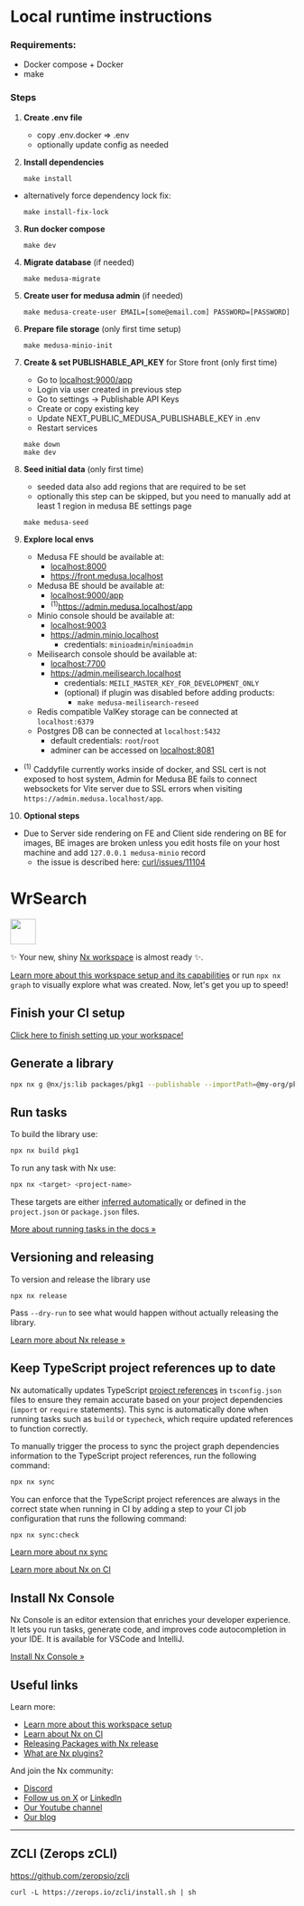 # Local runtime instructions

### Requirements:

* Docker compose + Docker
* make

### Steps
1. <b>Create .env file</b>
   * copy .env.docker => .env
   * optionally update config as needed
2. <b>Install dependencies</b>

    ```shell
    make install
    ```

* alternatively force dependency lock fix:
  ```shell
  make install-fix-lock
  ```

3. <b>Run docker compose</b>
    ```shell
    make dev
    ```

4. <b>Migrate database</b> (if needed)
    ```shell
    make medusa-migrate
    ```

5. <b>Create user for medusa admin</b> (if needed)
    ```shell
    make medusa-create-user EMAIL=[some@email.com] PASSWORD=[PASSWORD]
    ```

6. <b>Prepare file storage</b> (only first time setup)
    ```shell
    make medusa-minio-init
    ```

7. <b>Create & set PUBLISHABLE_API_KEY</b> for Store front (only first time)
    * Go to <a href="http://localhost:9000/app">localhost:9000/app</a>
    * Login via user created in previous step
    * Go to settings -> Publishable API Keys
    * Create or copy existing key
    * Update NEXT_PUBLIC_MEDUSA_PUBLISHABLE_KEY in .env
    * Restart services
    ```shell
   make down
   make dev
    ```
8. <b>Seed initial data</b> (only first time)
    * seeded data also add regions that are required to be set
    * optionally this step can be skipped, but you need to manually add at least 1 region in medusa BE settings page
   ```shell
   make medusa-seed
   ```

9. <b>Explore local envs</b>
    * Medusa FE should be available at:
        * <a href="http://localhost:8000">localhost:8000</a>
        * <a href="https://front.medusa.localhost">https://front.medusa.localhost</a>
    * Medusa BE should be available at:
        * <a href="http://localhost:9000/app">localhost:9000/app</a>
        * <sup>(1)</sup><a href="https://admin.medusa.localhost/app">https://admin.medusa.localhost/app</a>
    * Minio console should be available at:
        * <a href="http://localhost:9003">localhost:9003</a>
        * <a href="https://admin.minio.localhost">https://admin.minio.localhost</a>
            * credentials: `minioadmin`/`minioadmin`
    * Meilisearch console should be available at:
        * <a href="http://localhost:7700">localhost:7700</a>
        * <a href="https://admin.meilisearch.localhost">https://admin.meilisearch.localhost</a>
            * credentials: `MEILI_MASTER_KEY_FOR_DEVELOPMENT_ONLY`
            * (optional) if plugin was disabled before adding products:
                * `make medusa-meilisearch-reseed`
    * Redis compatible ValKey storage can be connected at `localhost:6379`
    * Postgres DB can be connected at `localhost:5432`
        * default credentials: `root`/`root`
        * adminer can be accessed on <a href="http://localhost:8081">localhost:8081</a>

* <sup>(1)</sup> Caddyfile currently works inside of docker, and SSL cert is not exposed to host system,
  Admin for Medusa BE fails to connect websockets for Vite server due to SSL errors when visiting
  `https://admin.medusa.localhost/app`.

10. <b>Optional steps</b>
   * Due to Server side rendering on FE and Client side rendering on BE for images, BE images are broken unless you
   edit hosts file on your host machine and add `127.0.0.1 medusa-minio` record
     * the issue is described here: <a href="https://github.com/curl/curl/issues/11104">curl/issues/11104</a>

# WrSearch

<a alt="Nx logo" href="https://nx.dev" target="_blank" rel="noreferrer"><img src="https://raw.githubusercontent.com/nrwl/nx/master/images/nx-logo.png" width="45"></a>

✨ Your new, shiny [Nx workspace](https://nx.dev) is almost ready ✨.

[Learn more about this workspace setup and its capabilities](https://nx.dev/nx-api/js?utm_source=nx_project&amp;utm_medium=readme&amp;utm_campaign=nx_projects)
or run `npx nx graph` to visually explore what was created. Now, let's get you up to speed!

## Finish your CI setup

[Click here to finish setting up your workspace!](https://cloud.nx.app/connect/6uDqdlKDOV)

## Generate a library

```sh
npx nx g @nx/js:lib packages/pkg1 --publishable --importPath=@my-org/pkg1
```

## Run tasks

To build the library use:

```sh
npx nx build pkg1
```

To run any task with Nx use:

```sh
npx nx <target> <project-name>
```

These targets are
either [inferred automatically](https://nx.dev/concepts/inferred-tasks?utm_source=nx_project&utm_medium=readme&utm_campaign=nx_projects)
or defined in the `project.json` or `package.json` files.

[More about running tasks in the docs &raquo;](https://nx.dev/features/run-tasks?utm_source=nx_project&utm_medium=readme&utm_campaign=nx_projects)

## Versioning and releasing

To version and release the library use

```
npx nx release
```

Pass `--dry-run` to see what would happen without actually releasing the library.

[Learn more about Nx release &raquo;](hhttps://nx.dev/features/manage-releases?utm_source=nx_project&utm_medium=readme&utm_campaign=nx_projects)

## Keep TypeScript project references up to date

Nx automatically updates
TypeScript [project references](https://www.typescriptlang.org/docs/handbook/project-references.html) in `tsconfig.json`
files to ensure they remain accurate based on your project dependencies (`import` or `require` statements). This sync is
automatically done when running tasks such as `build` or `typecheck`, which require updated references to function
correctly.

To manually trigger the process to sync the project graph dependencies information to the TypeScript project references,
run the following command:

```sh
npx nx sync
```

You can enforce that the TypeScript project references are always in the correct state when running in CI by adding a
step to your CI job configuration that runs the following command:

```sh
npx nx sync:check
```

[Learn more about nx sync](https://nx.dev/reference/nx-commands#sync)

[Learn more about Nx on CI](https://nx.dev/ci/intro/ci-with-nx#ready-get-started-with-your-provider?utm_source=nx_project&utm_medium=readme&utm_campaign=nx_projects)

## Install Nx Console

Nx Console is an editor extension that enriches your developer experience. It lets you run tasks, generate code, and
improves code autocompletion in your IDE. It is available for VSCode and IntelliJ.

[Install Nx Console &raquo;](https://nx.dev/getting-started/editor-setup?utm_source=nx_project&utm_medium=readme&utm_campaign=nx_projects)

## Useful links

Learn more:

- [Learn more about this workspace setup](https://nx.dev/nx-api/js?utm_source=nx_project&amp;utm_medium=readme&amp;utm_campaign=nx_projects)
- [Learn about Nx on CI](https://nx.dev/ci/intro/ci-with-nx?utm_source=nx_project&utm_medium=readme&utm_campaign=nx_projects)
- [Releasing Packages with Nx release](https://nx.dev/features/manage-releases?utm_source=nx_project&utm_medium=readme&utm_campaign=nx_projects)
- [What are Nx plugins?](https://nx.dev/concepts/nx-plugins?utm_source=nx_project&utm_medium=readme&utm_campaign=nx_projects)

And join the Nx community:

- [Discord](https://go.nx.dev/community)
- [Follow us on X](https://twitter.com/nxdevtools) or [LinkedIn](https://www.linkedin.com/company/nrwl)
- [Our Youtube channel](https://www.youtube.com/@nxdevtools)
- [Our blog](https://nx.dev/blog?utm_source=nx_project&utm_medium=readme&utm_campaign=nx_projects)

----

## ZCLI (Zerops zCLI)

https://github.com/zeropsio/zcli

```shell
curl -L https://zerops.io/zcli/install.sh | sh
```

